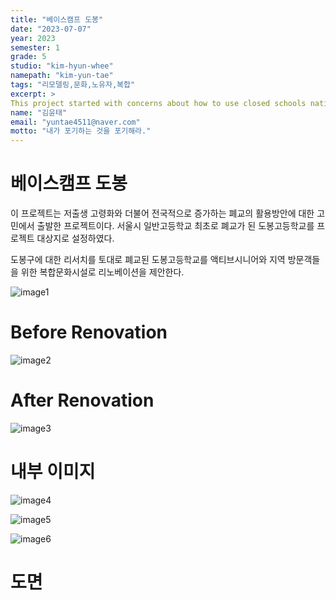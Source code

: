 ```yaml
---
title: "베이스캠프 도봉"
date: "2023-07-07"
year: 2023
semester: 1
grade: 5 
studio: "kim-hyun-whee"
namepath: "kim-yun-tae"
tags: "리모델링,문화,노유자,복합"
excerpt: >
This project started with concerns about how to use closed schools nationwide along with the aging population of low birth rates. Dobong High School, which was closed for the first time in Seoul, was set as the target site for the project.
name: "김윤태"
email: "yuntae4511@naver.com"
motto: "내가 포기하는 것을 포기해라."
---
```


# 베이스캠프 도봉

이 프로젝트는 저출생 고령화와 더불어 전국적으로 증가하는 폐교의 활용방안에 대한 고민에서 출발한 프로젝트이다. 서울시 일반고등학교 최초로 폐교가 된 도봉고등학교를 프로젝트 대상지로 설정하였다.

도봉구에 대한 리서치를 토대로 폐교된 도봉고등학교를 액티브시니어와 지역 방문객들을 위한 복합문화시설로 리노베이션을 제안한다.

![image1](/posts-images/2023_1_5_kim-hyun-whee_kim-yun-tae/image1.jpg)

# Before Renovation

![image2](/posts-images/2023_1_5_kim-hyun-whee_kim-yun-tae/image2.jpg)

# After Renovation

![image3](/posts-images/2023_1_5_kim-hyun-whee_kim-yun-tae/image3.jpg)

# 내부 이미지

![image4](/posts-images/2023_1_5_kim-hyun-whee_kim-yun-tae/image4.jpg)

![image5](/posts-images/2023_1_5_kim-hyun-whee_kim-yun-tae/image5.jpg)

![image6](/posts-images/2023_1_5_kim-hyun-whee_kim-yun-tae/image6.jpg)

# 도면
